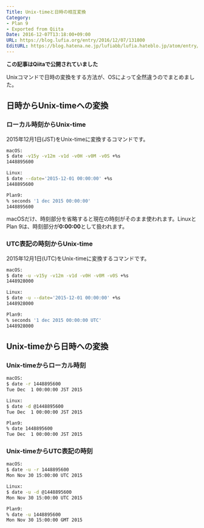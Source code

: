 ```yaml
---
Title: Unix-timeと日時の相互変換
Category:
- Plan 9
- Exported from Qiita
Date: 2016-12-07T13:18:00+09:00
URL: https://blog.lufia.org/entry/2016/12/07/131800
EditURL: https://blog.hatena.ne.jp/lufiabb/lufia.hateblo.jp/atom/entry/26006613541680979
---
```


**この記事はQiitaで公開されていました**

Unixコマンドで日時の変換をする方法が、OSによって全然違うのでまとめました。

## 日時からUnix-timeへの変換

### ローカル時刻からUnix-time

2015年12月1日(JST)をUnix-timeに変換するコマンドです。

```sh
macOS:
$ date -v15y -v12m -v1d -v0H -v0M -v0S +%s
1448895600

Linux:
$ date --date='2015-12-01 00:00:00' +%s
1448895600

Plan9:
% seconds '1 dec 2015 00:00:00'
1448895600
```

macOSだけ、時刻部分を省略すると現在の時刻がそのまま使われます。LinuxとPlan 9は、時刻部分が**0:00:00**として扱われます。

### UTC表記の時刻からUnix-time

2015年12月1日(UTC)をUnix-timeに変換するコマンドです。

```sh
macOS:
$ date -u -v15y -v12m -v1d -v0H -v0M -v0S +%s
1448928000

Linux:
$ date -u --date='2015-12-01 00:00:00' +%s
1448928000

Plan9:
% seconds '1 dec 2015 00:00:00 UTC'
1448928000
```

## Unix-timeから日時への変換

### Unix-timeからローカル時刻

```sh
macOS:
$ date -r 1448895600
Tue Dec  1 00:00:00 JST 2015

Linux:
$ date -d @1448895600
Tue Dec  1 00:00:00 JST 2015

Plan9:
% date 1448895600
Tue Dec  1 00:00:00 JST 2015
```

### Unix-timeからUTC表記の時刻

```sh
macOS:
$ date -u -r 1448895600
Mon Nov 30 15:00:00 UTC 2015

Linux:
$ date -u -d @1448895600
Mon Nov 30 15:00:00 UTC 2015

Plan9:
% date -u 1448895600
Mon Nov 30 15:00:00 GMT 2015
```
